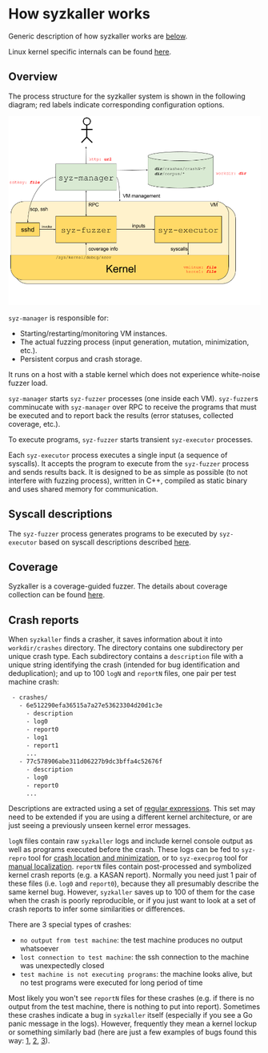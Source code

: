 # How syzkaller works

Generic description of how syzkaller works are [below](internals.md#overview).

Linux kernel specific internals can be found [here](linux/internals.md).

## Overview

The process structure for the syzkaller system is shown in the following diagram;
red labels indicate corresponding configuration options.

![Process structure for syzkaller](process_structure.png?raw=true)

`syz-manager` is responsible for:
* Starting/restarting/monitoring VM instances.
* The actual fuzzing process (input generation, mutation, minimization, etc.).
* Persistent corpus and crash storage.

It runs on a host with a stable kernel which does not experience white-noise fuzzer load.

`syz-manager` starts `syz-fuzzer` processes (one inside each VM).
`syz-fuzzer`s comminucate with `syz-manager` over RPC to receive the programs
that must be executed and to report back the results (error statuses, collected coverage, etc.).

To execute programs, `syz-fuzzer` starts transient `syz-executor` processes.

Each `syz-executor` process executes a single input (a sequence of syscalls).
It accepts the program to execute from the `syz-fuzzer` process and sends results back.
It is designed to be as simple as possible (to not interfere with fuzzing process),
written in C++, compiled as static binary and uses shared memory for communication.

## Syscall descriptions

The `syz-fuzzer` process generates programs to be executed by `syz-executor` based on syscall descriptions described [here](syscall_descriptions.md).

## Coverage

Syzkaller is a coverage-guided fuzzer. The details about coverage collection can be found [here](coverage.md).

## Crash reports

When `syzkaller` finds a crasher, it saves information about it into `workdir/crashes` directory.
The directory contains one subdirectory per unique crash type.
Each subdirectory contains a `description` file with a unique string identifying the crash (intended for bug identification and deduplication);
and up to 100 `logN` and `reportN` files, one pair per test machine crash:
```
 - crashes/
   - 6e512290efa36515a7a27e53623304d20d1c3e
     - description
     - log0
     - report0
     - log1
     - report1
     ...
   - 77c578906abe311d06227b9dc3bffa4c52676f
     - description
     - log0
     - report0
     ...
```

Descriptions are extracted using a set of [regular expressions](/pkg/report/).
This set may need to be extended if you are using a different kernel architecture, or are just seeing a previously unseen kernel error messages.

`logN` files contain raw `syzkaller` logs and include kernel console output as well as programs executed before the crash.
These logs can be fed to `syz-repro` tool for [crash location and minimization](reproducing_crashes.md),
or to `syz-execprog` tool for [manual localization](executing_syzkaller_programs.md).
`reportN` files contain post-processed and symbolized kernel crash reports (e.g. a KASAN report).
Normally you need just 1 pair of these files (i.e. `log0` and `report0`), because they all presumably describe the same kernel bug.
However, `syzkaller` saves up to 100 of them for the case when the crash is poorly reproducible, or if you just want to look at a set of crash reports to infer some similarities or differences.

There are 3 special types of crashes:
 - `no output from test machine`: the test machine produces no output whatsoever
 - `lost connection to test machine`: the ssh connection to the machine was unexpectedly closed
 - `test machine is not executing programs`: the machine looks alive, but no test programs were executed for long period of time

Most likely you won't see `reportN` files for these crashes (e.g. if there is no output from the test machine, there is nothing to put into report).
Sometimes these crashes indicate a bug in `syzkaller` itself (especially if you see a Go panic message in the logs).
However, frequently they mean a kernel lockup or something similarly bad (here are just a few examples of bugs found this way:
[1](https://groups.google.com/d/msg/syzkaller/zfuHHRXL7Zg/Tc5rK8bdCAAJ),
[2](https://groups.google.com/d/msg/syzkaller/kY_ml6TCm9A/wDd5fYFXBQAJ),
[3](https://groups.google.com/d/msg/syzkaller/OM7CXieBCoY/etzvFPX3AQAJ)).
